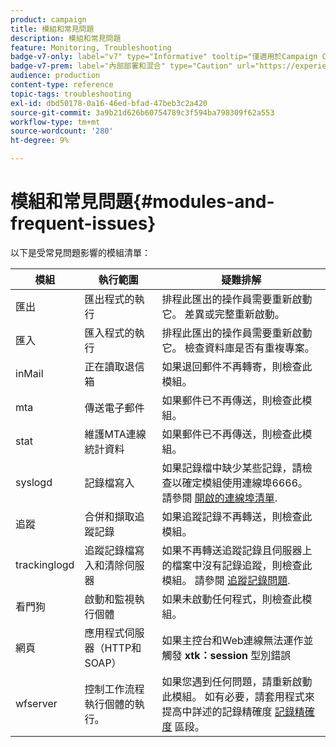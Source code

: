 ```yaml
---
product: campaign
title: 模組和常見問題
description: 模組和常見問題
feature: Monitoring, Troubleshooting
badge-v7-only: label="v7" type="Informative" tooltip="僅適用於Campaign Classic v7"
badge-v7-prem: label="內部部署和混合" type="Caution" url="https://experienceleague.adobe.com/docs/campaign-classic/using/installing-campaign-classic/architecture-and-hosting-models/hosting-models-lp/hosting-models.html?lang=zh-Hant" tooltip="僅適用於內部部署和混合部署"
audience: production
content-type: reference
topic-tags: troubleshooting
exl-id: dbd50178-0a16-46ed-bfad-47beb3c2a420
source-git-commit: 3a9b21d626b60754789c3f594ba798309f62a553
workflow-type: tm+mt
source-wordcount: '280'
ht-degree: 9%

---
```


# 模組和常見問題{#modules-and-frequent-issues}



以下是受常見問題影響的模組清單：

<table> 
 <thead> 
  <tr> 
   <th> 模組 </th> 
   <th> 執行範圍 </th> 
   <th> 疑難排解 </th> 
  </tr> 
 </thead> 
 <tbody> 
  <tr> 
   <td> 匯出 </td> 
   <td> 匯出程式的執行<br /> </td> 
   <td> 排程此匯出的操作員需要重新啟動它。 差異或完整重新啟動。<br /> </td> 
  </tr> 
  <tr> 
   <td> 匯入 </td> 
   <td> 匯入程式的執行<br /> </td> 
   <td> 排程此匯出的操作員需要重新啟動它。 檢查資料庫是否有重複專案。<br /> </td> 
  </tr> 
  <tr> 
   <td> inMail </td> 
   <td> 正在讀取退信箱<br /> </td> 
   <td> 如果退回郵件不再轉寄，則檢查此模組。<br /> </td> 
  </tr> 
  <tr> 
   <td> mta </td> 
   <td> 傳送電子郵件<br /> </td> 
   <td> 如果郵件已不再傳送，則檢查此模組。<br /> </td> 
  </tr> 
  <tr> 
   <td> stat </td> 
   <td> 維護MTA連線統計資料<br /> </td> 
   <td> 如果郵件已不再傳送，則檢查此模組。<br /> </td> 
  </tr> 
  <tr> 
   <td> syslogd </td> 
   <td> 記錄檔寫入<br /> </td> 
   <td> 如果記錄檔中缺少某些記錄，請檢查以確定模組使用連線埠6666。 請參閱 <a href="../../production/using/general-architecture.md#list-of-open-ports" target="_blank">開啟的連線埠清單</a>.<br /> </td> 
  </tr> 
  <tr> 
   <td> 追蹤 </td> 
   <td> 合併和擷取追蹤記錄<br /> </td> 
   <td> 如果追蹤記錄不再轉送，則檢查此模組。<br /> </td> 
  </tr> 
  <tr> 
   <td> trackinglogd </td> 
   <td> 追蹤記錄檔寫入和清除伺服器<br /> </td> 
   <td> 如果不再轉送追蹤記錄且伺服器上的檔案中沒有記錄追蹤，則檢查此模組。 請參閱 <a href="../../production/using/tracking-logs-issues.md" target="_blank">追蹤記錄問題</a>.<br /> </td> 
  </tr> 
  <tr> 
   <td> 看門狗 </td> 
   <td> 啟動和監視執行個體<br /> </td> 
   <td> 如果未啟動任何程式，則檢查此模組。<br /> </td> 
  </tr> 
  <tr> 
   <td> 網頁 </td> 
   <td> 應用程式伺服器（HTTP和SOAP）<br /> </td> 
   <td> 如果主控台和Web連線無法運作並觸發 <strong>xtk：session</strong> 型別錯誤<br /> </td> 
  </tr> 
  <tr> 
   <td> wfserver </td> 
   <td> 控制工作流程執行個體的執行。<br /> </td> 
   <td> 如果您遇到任何問題，請重新啟動此模組。 如有必要，請套用程式來提高中詳述的記錄精確度 <a href="../../production/using/log-precision.md" target="_blank">記錄精確度</a> 區段。<br /> </td> 
  </tr> 
 </tbody> 
</table>
